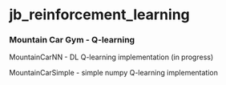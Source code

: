 # jb_reinforcement_learning
### Mountain Car Gym - Q-learning

MountainCarNN - DL Q-learning implementation (in progress)

MountainCarSimple - simple numpy Q-learning implementation
